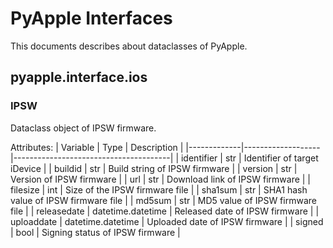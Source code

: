 # PyApple Interfaces

This documents describes about dataclasses of PyApple.

## pyapple.interface.ios

### IPSW

Dataclass object of IPSW firmware.

Attributes:
| Variable    | Type              | Description                           |
|-------------|-------------------|---------------------------------------|
| identifier  | str               | Identifier of target iDevice          |
| buildid     | str               | Build string of IPSW firmware         |
| version     | str               | Version of IPSW firmware              |
| url         | str               | Download link of IPSW firmware        |
| filesize    | int               | Size of the IPSW firmware file        |
| sha1sum     | str               | SHA1 hash value of IPSW firmware file |
| md5sum      | str               | MD5 value of IPSW firmware file       |
| releasedate | datetime.datetime | Released date of IPSW firmware        |
| uploaddate  | datetime.datetime | Uploaded date of IPSW firmware        |
| signed      | bool              | Signing status of IPSW firmware       |